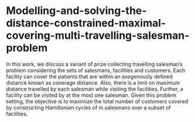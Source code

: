 # Modelling-and-solving-the-distance-constrained-maximal-covering-multi-travelling-salesman-problem
In this work, we discuss a variant of prize collecting travelling salesman’s problem considering the sets of salesmans, facilities and customers. Each facility can cover the patients that are within an exogenously defined distance known as coverage distance. Also, there is a limit on maximum distance travelled by each salesman while visiting the facilities. Further, a facility can be visited by at the most one salesman. Given this problem setting, the objective is to maximize the total number of customers covered by constructing Hamiltonian cycles of m salesmans over a subset of facilities.
